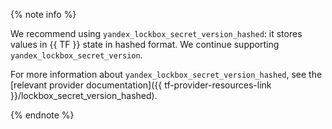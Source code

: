 {% note info %}

We recommend using `yandex_lockbox_secret_version_hashed`: it stores values in {{ TF }} state in hashed format. We continue supporting `yandex_lockbox_secret_version`.

For more information about `yandex_lockbox_secret_version_hashed`, see the [relevant provider documentation]({{ tf-provider-resources-link }}/lockbox_secret_version_hashed).

{% endnote %}